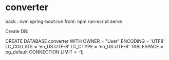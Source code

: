 # converter
back : 
nvm spring-boot:run
front:
npm run-script serve

Create DB:

CREATE DATABASE converter
    WITH 
    OWNER = "User"
    ENCODING = 'UTF8'
    LC_COLLATE = 'en_US.UTF-8'
    LC_CTYPE = 'en_US.UTF-8'
    TABLESPACE = pg_default
    CONNECTION LIMIT = -1;

